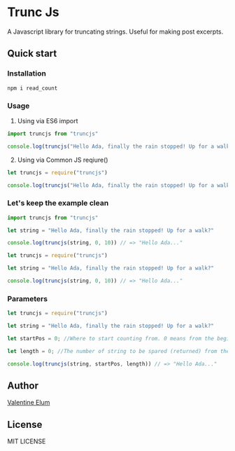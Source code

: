 # Trunc Js

A Javascript library for truncating strings. Useful for making post excerpts.

## Quick start

### Installation

```shell
npm i read_count
```

### Usage

1. Using via ES6 import

```javascript
import truncjs from "truncjs"

console.log(truncjs("Hello Ada, finally the rain stopped! Up for a walk?", 0, 10)) // => "Hello Ada..."
```

2. Using via Common JS reqiure()

```javascript
let truncjs = require("truncjs")

console.log(truncjs("Hello Ada, finally the rain stopped! Up for a walk?", 0, 10)) // => "Hello Ada..."
```

### Let's keep the example clean

```javascript
import truncjs from "truncjs"

let string = "Hello Ada, finally the rain stopped! Up for a walk?"

console.log(truncjs(string, 0, 10)) // => "Hello Ada..."
```

```javascript
let truncjs = require("truncjs")

let string = "Hello Ada, finally the rain stopped! Up for a walk?"

console.log(truncjs(string, 0, 10)) // => "Hello Ada..."
```

### Parameters


```javascript
let truncjs = require("truncjs")

let string = "Hello Ada, finally the rain stopped! Up for a walk?"

let startPos = 0; //Where to start counting from. 0 means from the beginning. You can set it to any position of your choice

let length = 0; //The number of string to be spared (returned) from the string passed as argument to truncjs() function.

console.log(truncjs(string, startPos, length)) // => "Hello Ada..."
```

## Author

[Valentine Elum](https://twitter.com/vahlcode)

## License

MIT LICENSE
